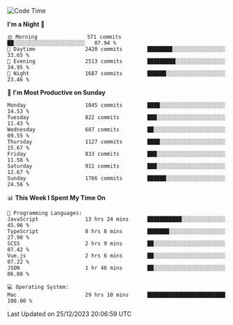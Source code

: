 <!--START_SECTION:waka-->
![Code Time](http://img.shields.io/badge/Code%20Time-3%2C462%20hrs%2044%20mins-blue)

**I'm a Night 🦉** 

```text
🌞 Morning                571 commits         ██░░░░░░░░░░░░░░░░░░░░░░░   07.94 % 
🌆 Daytime                2420 commits        ████████░░░░░░░░░░░░░░░░░   33.65 % 
🌃 Evening                2513 commits        █████████░░░░░░░░░░░░░░░░   34.95 % 
🌙 Night                  1687 commits        ██████░░░░░░░░░░░░░░░░░░░   23.46 % 
```
📅 **I'm Most Productive on Sunday** 

```text
Monday                   1045 commits        ████░░░░░░░░░░░░░░░░░░░░░   14.53 % 
Tuesday                  822 commits         ███░░░░░░░░░░░░░░░░░░░░░░   11.43 % 
Wednesday                687 commits         ██░░░░░░░░░░░░░░░░░░░░░░░   09.55 % 
Thursday                 1127 commits        ████░░░░░░░░░░░░░░░░░░░░░   15.67 % 
Friday                   833 commits         ███░░░░░░░░░░░░░░░░░░░░░░   11.58 % 
Saturday                 911 commits         ███░░░░░░░░░░░░░░░░░░░░░░   12.67 % 
Sunday                   1766 commits        ██████░░░░░░░░░░░░░░░░░░░   24.56 % 
```


📊 **This Week I Spent My Time On** 

```text
💬 Programming Languages: 
JavaScript               13 hrs 24 mins      ███████████░░░░░░░░░░░░░░   45.96 % 
TypeScript               8 hrs 8 mins        ███████░░░░░░░░░░░░░░░░░░   27.90 % 
SCSS                     2 hrs 9 mins        ██░░░░░░░░░░░░░░░░░░░░░░░   07.42 % 
Vue.js                   2 hrs 6 mins        ██░░░░░░░░░░░░░░░░░░░░░░░   07.22 % 
JSON                     1 hr 46 mins        ██░░░░░░░░░░░░░░░░░░░░░░░   06.08 % 

💻 Operating System: 
Mac                      29 hrs 10 mins      █████████████████████████   100.00 % 
```


 Last Updated on 25/12/2023 20:06:59 UTC
<!--END_SECTION:waka-->
